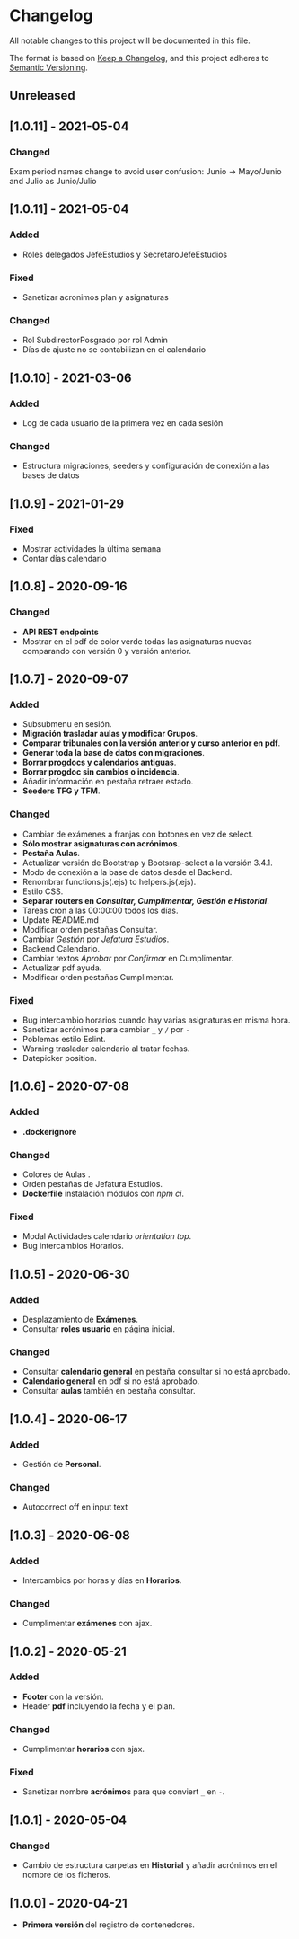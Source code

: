 # Changelog
All notable changes to this project will be documented in this file.

The format is based on [Keep a Changelog](https://keepachangelog.com/en/1.0.0/),
and this project adheres to [Semantic Versioning](https://semver.org/spec/v2.0.0.html).

## Unreleased

## [1.0.11] - 2021-05-04
### Changed
Exam period names change to avoid user confusion: Junio -> Mayo/Junio and Julio as Junio/Julio

## [1.0.11] - 2021-05-04
### Added
- Roles delegados JefeEstudios y SecretaroJefeEstudios
### Fixed
- Sanetizar acronimos plan y asignaturas
### Changed
- Rol SubdirectorPosgrado por rol Admin
- Días de ajuste no se contabilizan en el calendario

## [1.0.10] - 2021-03-06
### Added
- Log de cada usuario de la primera vez en cada sesión
### Changed
- Estructura migraciones, seeders y configuración de conexión a las bases de datos

## [1.0.9] - 2021-01-29
### Fixed
- Mostrar actividades la última semana
- Contar días calendario

## [1.0.8] - 2020-09-16
### Changed
- **API REST endpoints**
- Mostrar en el pdf de color verde todas las asignaturas nuevas comparando con versión 0 y versión anterior.


## [1.0.7] - 2020-09-07
### Added
- Subsubmenu en sesión.
- **Migración trasladar aulas y modificar Grupos**.
- **Comparar tribunales con la versión anterior y curso anterior en pdf**.
- **Generar toda la base de datos con migraciones**.
- **Borrar progdocs y calendarios antiguas**.
- **Borrar progdoc sin cambios o incidencia**.
- Añadir información en pestaña retraer estado.
- **Seeders TFG y TFM**.
### Changed
- Cambiar de exámenes a franjas con botones en vez de select.
- **Sólo mostrar asignaturas con acrónimos**.
- **Pestaña Aulas**.
- Actualizar versión de Bootstrap y Bootsrap-select a la versión 3.4.1.
- Modo de conexión a la base de datos desde el Backend.
- Renombrar functions.js(.ejs) to helpers.js(.ejs).
- Estilo CSS.
- **Separar routers en *Consultar, Cumplimentar, Gestión e Historial***.
- Tareas cron a las 00:00:00 todos los días.
- Update README.md
- Modificar orden pestañas Consultar.
- Cambiar *Gestión* por *Jefatura Estudios*.
- Backend Calendario.
- Cambiar textos *Aprobar* por *Confirmar* en Cumplimentar.
- Actualizar pdf ayuda.
- Modificar orden pestañas Cumplimentar.
### Fixed
- Bug intercambio horarios cuando hay varias asignaturas en misma hora.
- Sanetizar acrónimos para cambiar `_` y  `/` por `-`
- Poblemas estilo Eslint.
- Warning trasladar calendario al tratar fechas.
- Datepicker position.

## [1.0.6] - 2020-07-08
### Added
- **.dockerignore**
### Changed
- Colores de Aulas .
- Orden pestañas de Jefatura Estudios.
- **Dockerfile** instalación módulos con *npm ci*.
### Fixed
- Modal Actividades calendario *orientation top*.
- Bug intercambios Horarios.

## [1.0.5] - 2020-06-30
### Added
- Desplazamiento de **Exámenes**.
- Consultar **roles usuario** en página inicial.

### Changed
- Consultar **calendario general** en pestaña consultar si no está aprobado.
- **Calendario general** en pdf si no está aprobado.
- Consultar **aulas** también en pestaña consultar.

## [1.0.4] - 2020-06-17
### Added
- Gestión de **Personal**.

### Changed
- Autocorrect off en input text


## [1.0.3] - 2020-06-08
### Added
- Intercambios por horas y días en **Horarios**.

### Changed
- Cumplimentar **exámenes** con ajax.

## [1.0.2] - 2020-05-21
### Added
- **Footer** con la versión.
- Header **pdf** incluyendo la fecha y el plan.

### Changed
- Cumplimentar **horarios** con ajax.

### Fixed
- Sanetizar nombre **acrónimos** para que conviert `_` en `-`.

## [1.0.1] - 2020-05-04
### Changed
- Cambio de estructura carpetas en **Historial** y añadir acrónimos en el nombre de los ficheros.

## [1.0.0] - 2020-04-21
- **Primera versión** del registro de contenedores.

